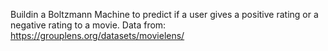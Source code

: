 Buildin a Boltzmann Machine to predict if a user gives a positive rating or a negative rating to a movie. Data from:  
https://grouplens.org/datasets/movielens/
